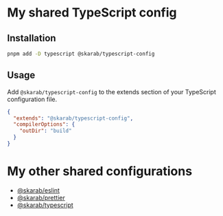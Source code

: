 # My shared TypeScript config

## Installation

```bash
pnpm add -D typescript @skarab/typescript-config
```

## Usage

Add `@skarab/typescript-config` to the extends section of your TypeScript configuration file.

```json
{
  "extends": "@skarab/typescript-config",
  "compilerOptions": {
    "outDir": "build"
  }
}
```

# My other shared configurations

- [@skarab/eslint](https://github.com/skarab42/eslint-config)
- [@skarab/prettier](https://github.com/skarab42/prettier-config)
- [@skarab/typescript](https://github.com/skarab42/typescript-config)
